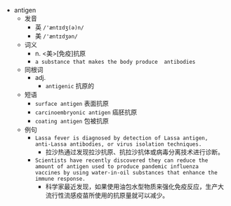 - antigen
  - 发音
    - 英 `/'æntɪdʒ(ə)n/`
    - 美 `/'æntɪdʒən/`
  - 词义
    - n. <美>[免疫]抗原
    - `a substance that makes the body produce  antibodies `
  - 同根词
    - adj.
      - `antigenic` 抗原的
  - 短语
    - `surface antigen` 表面抗原 
    - `carcinoembryonic antigen` 癌胚抗原 
    - `coating antigen` 包被抗原 
  - 例句
    - `Lassa fever is diagnosed by detection of Lassa antigen, anti-Lassa antibodies, or virus isolation techniques.`
      - 拉沙热通过发现拉沙抗原、抗拉沙抗体或病毒分离技术进行诊断。
    - `Scientists have recently discovered they can reduce the amount of antigen used to produce pandemic influenza vaccines by using water-in-oil substances that enhance the immune response.`
      - 科学家最近发现，如果使用油包水型物质来强化免疫反应，生产大流行性流感疫苗所使用的抗原量就可以减少。

